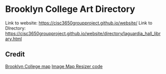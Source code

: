 # Brooklyn College Art Directory

Link to website:
https://cisc3650groupproject.github.io/website/
Link to DIrectory:
https://cisc3650groupproject.github.io/website/directory/laguardia_hall_library.html

## Credit
[Brooklyn College map](https://www.brooklyn.cuny.edu/web/about/history/masterplan.php)
[Image Map Resizer code](https://github.com/davidjbradshaw/image-map-resizer)
